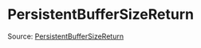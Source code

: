 # PersistentBufferSizeReturn

Source: [PersistentBufferSizeReturn](../../../csrc/scheduler/utils.h#L355)
